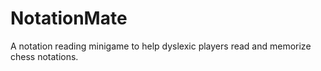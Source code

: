 # NotationMate
A notation reading minigame to help dyslexic players read and memorize chess notations.

